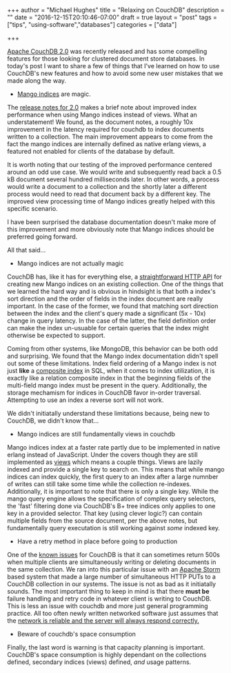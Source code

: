 +++
author = "Michael Hughes"
title = "Relaxing on CouchDB"
description = ""
date = "2016-12-15T20:10:46-07:00"
draft = true
layout = "post"
tags = ["tips", "using-software","databases"]
categories = ["data"]

+++

[Apache CouchDB 2.0][1] was recently released and has some compelling features for those looking for clustered document store databases. In today's post I want to share a few of things that I've
learned on how to use CouchDB's new features and how to avoid some new user mistakes that we made along the way.

[1]: http://couchdb.apache.org/ "Apache CouchDB"

<!--more-->

- [Mango indices][3] are magic.

The [release notes for 2.0][2] makes a brief note about improved index performance when using Mango indices instead of views. What an understatement! We found, as the document notes,
a roughly 10x improvement in the latency required for couchdb to index documents written to a collection. The main improvement appears to come from the fact the mango indices are
internally defined as native erlang views, a featured not enabled for clients of the database by default.

It is worth noting that our testing of the improved performance centered around an odd use case. We would write and subsequently read back a 0.5 kB document several hundred milliseconds later. In other words,
a process would write a document to a collection and the shortly later a different process would need to read that document back by a different key. The improved view processing time of Mango indices
greatly helped with this specific scenario.

I have been surprised the database documentation doesn't make more of this improvement and more obviously note that Mango indices should be preferred going forward.

All that said...

- Mango indices are not actually magic

CouchDB has, like it has for everything else, a [straightforward HTTP API][4] for creating new Mango indices on an existing collection. One of the things that we learned the hard way and is obvious in 
hindsight is that both a index's sort direction and the order of fields in the index document are really important. In the case of the former, we found that matching sort direction between the index and the
client's query made a significant (5x - 10x) change in query latency. In the case of the latter, the field definition order can make the index un-usuable for certain queries that the index might otherwise be
expected to support.

Coming from other systems, like MongoDB, this behavior can be both odd and surprising. We found that the Mango index documentation didn't spell out some of these limitations. Index field 
ordering of a Mango index is not just **like** a [composite index][6] in SQL, when it comes to index utilization, it is exactly like a relation composite index in that the beginning fields
of the multi-field mango index must be present in the query. Additionally, the storage mechamism for indices in CouchDB favor in-order traversal. Attempting to use an index a reverse sort will not work.

We didn't initiatally understand these limitations because, being new to CouchDB, we didn't know that...

- Mango indices are still fundamentally views in couchdb

Mango indices index at a faster rate partly due to be implemented in native erlang instead of JavaScript. Under the covers though they are still implemented as [views][5] which means a couple things. Views
are lazily indexed and provide a single key to search on. This means that while mango indices can index quickly, the first query to an index after a large numnber of writes can still take some time while
the collection re-indexes. Additionally, it is important to note that there is only a single key. While the mango query engine allows the specification of complex query selectors, the 'fast' filtering done
via CouchDB's B+ tree indices only applies to one key in a provided selector. That key (using clever logic?) can contain multiple fields from the source document, per the above notes, but fundamentally query
executation is still working against *some* indexed key.

- Have a retry method in place before going to production

One of the [known issues][7] for CouchDB is that it can sometimes return 500s when multiple clients are simultaneously writing or deleting documents in the same collection. We ran into this particular issue with
an [Apache Storm][8] based system that made a large number of simultaneous HTTP PUTs to a CouchDB collection in our systems. The issue is not as bad as it initiatally sounds. The most important thing to keep in mind
is that there **must be** failure handling and retry code in whatever client is writing to CouchDB. This is less an issue with couchdb and more just general programming practice. All too often newly written networked software
just assumes that the [network is reliable and the server will always respond correctly.][9]

- Beware of couchdb's space consumption

Finally, the last word is warning is that capacity planning is important. CouchDB's space consumption is highly dependant on the collections defined, secondary indices (views) defined, *and* usage patterns.


[2]: http://docs.couchdb.org/en/2.0.0/whatsnew/2.0.html#id2 "Apache CouchDB 2.0 Release Notes"
[3]: https://blog.couchdb.org/2016/08/03/feature-mango-query/ "Mango indices"
[4]: http://docs.couchdb.org/en/2.0.0/api/database/find.html#db-index "Create a mango index"
[5]: http://docs.couchdb.org/en/2.0.0/couchapp/views/intro.html "CouchDB views"
[6]: http://stackoverflow.com/questions/795031/how-do-composite-indexes-work "stackoverflow"
[7]: http://docs.couchdb.org/en/2.0.0/whatsnew/2.0.html#id4 "CouchDB 2.0 Release Notes"
[8]: https://storm.apache.org/ "Apache Storm"
[9]: https://en.wikipedia.org/wiki/Fallacies_of_distributed_computing "Fallacies of distributed computing"